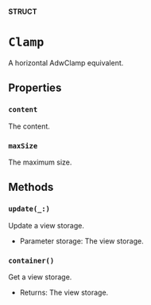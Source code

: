 **STRUCT**

# `Clamp`

A horizontal AdwClamp equivalent.

## Properties
### `content`

The content.

### `maxSize`

The maximum size.

## Methods
### `update(_:)`

Update a view storage.
- Parameter storage: The view storage.

### `container()`

Get a view storage.
- Returns: The view storage.
